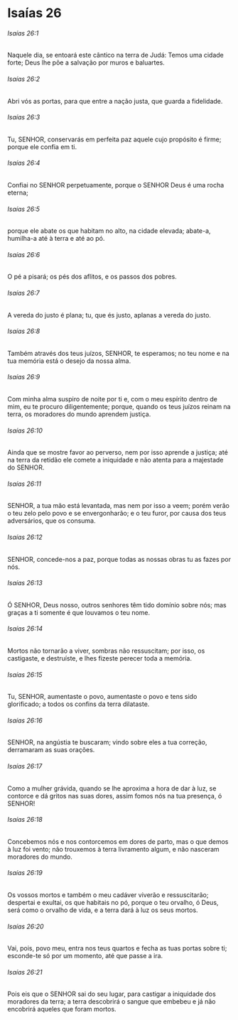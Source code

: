 # Isaías 26

###### Isaías 26:1

Naquele dia, se entoará este cântico na terra de Judá: Temos uma cidade forte; Deus lhe põe a salvação por muros e baluartes.

###### Isaías 26:2

Abri vós as portas, para que entre a nação justa, que guarda a fidelidade.

###### Isaías 26:3

Tu, SENHOR, conservarás em perfeita paz aquele cujo propósito é firme; porque ele confia em ti.

###### Isaías 26:4

Confiai no SENHOR perpetuamente, porque o SENHOR Deus é uma rocha eterna;

###### Isaías 26:5

porque ele abate os que habitam no alto, na cidade elevada; abate-a, humilha-a até à terra e até ao pó.

###### Isaías 26:6

O pé a pisará; os pés dos aflitos, e os passos dos pobres.

###### Isaías 26:7

A vereda do justo é plana; tu, que és justo, aplanas a vereda do justo.

###### Isaías 26:8

Também através dos teus juízos, SENHOR, te esperamos; no teu nome e na tua memória está o desejo da nossa alma.

###### Isaías 26:9

Com minha alma suspiro de noite por ti e, com o meu espírito dentro de mim, eu te procuro diligentemente; porque, quando os teus juízos reinam na terra, os moradores do mundo aprendem justiça.

###### Isaías 26:10

Ainda que se mostre favor ao perverso, nem por isso aprende a justiça; até na terra da retidão ele comete a iniquidade e não atenta para a majestade do SENHOR.

###### Isaías 26:11

SENHOR, a tua mão está levantada, mas nem por isso a veem; porém verão o teu zelo pelo povo e se envergonharão; e o teu furor, por causa dos teus adversários, que os consuma.

###### Isaías 26:12

SENHOR, concede-nos a paz, porque todas as nossas obras tu as fazes por nós.

###### Isaías 26:13

Ó SENHOR, Deus nosso, outros senhores têm tido domínio sobre nós; mas graças a ti somente é que louvamos o teu nome.

###### Isaías 26:14

Mortos não tornarão a viver, sombras não ressuscitam; por isso, os castigaste, e destruíste, e lhes fizeste perecer toda a memória.

###### Isaías 26:15

Tu, SENHOR, aumentaste o povo, aumentaste o povo e tens sido glorificado; a todos os confins da terra dilataste.

###### Isaías 26:16

SENHOR, na angústia te buscaram; vindo sobre eles a tua correção, derramaram as suas orações.

###### Isaías 26:17

Como a mulher grávida, quando se lhe aproxima a hora de dar à luz, se contorce e dá gritos nas suas dores, assim fomos nós na tua presença, ó SENHOR!

###### Isaías 26:18

Concebemos nós e nos contorcemos em dores de parto, mas o que demos à luz foi vento; não trouxemos à terra livramento algum, e não nasceram moradores do mundo.

###### Isaías 26:19

Os vossos mortos e também o meu cadáver viverão e ressuscitarão; despertai e exultai, os que habitais no pó, porque o teu orvalho, ó Deus, será como o orvalho de vida, e a terra dará à luz os seus mortos.

###### Isaías 26:20

Vai, pois, povo meu, entra nos teus quartos e fecha as tuas portas sobre ti; esconde-te só por um momento, até que passe a ira.

###### Isaías 26:21

Pois eis que o SENHOR sai do seu lugar, para castigar a iniquidade dos moradores da terra; a terra descobrirá o sangue que embebeu e já não encobrirá aqueles que foram mortos.

